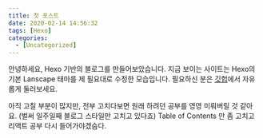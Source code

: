 ```yaml
---
title: 첫 포스트
date: 2020-02-14 14:56:32
tags: [Hexo]
categories:
  - [Uncategorized]
---
```


안녕하세요, Hexo 기반의 블로그를 만들어보았습니다.
지금 보이는 사이트는 Hexo의 기본 Lanscape 태마를 제 필요대로 수정한 모습입니다.
필요하신 분은 [깃헙](https://github.com/ejilee/weiji)에서 자유롭게 둘러보세요.

아직 고칠 부분이 많지만,
전부 고치다보면 원래 하려던 공부를 영영 미뤄버릴 것 같아요.
(벌써 일주일째 블로그 스타일만 고치고 있다죠)
Table of Contents 만 좀 고치고 리액트 공부 다시 들어가야겠슴다.
